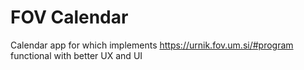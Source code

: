 # FOV Calendar

Calendar app for which implements https://urnik.fov.um.si/#program functional with better UX and UI
